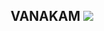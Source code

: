<h2 align="center">VANAKAM <img src="https://media.giphy.com/media/hvRJCLFzcasrR4ia7z/giphy.gif"></h2>

